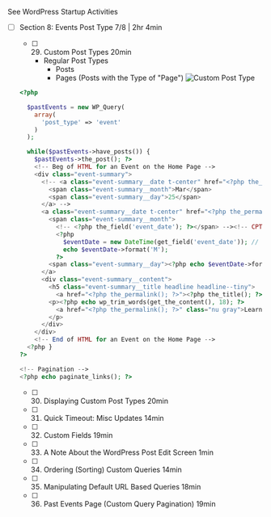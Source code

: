 See WordPress Startup Activities

- [ ] Section 8: Events Post Type 7/8 | 2hr 4min
  - [ ] 29. Custom Post Types 20min
    - Regular Post Types
      - Posts
      - Pages (Posts with the Type of "Page")
  ![Custom Post Type](https://user-images.githubusercontent.com/1640067/93379941-8f05e880-f82c-11ea-90c2-e7fda1363d53.png)
  
  ```php
  <?php 
  
    $pastEvents = new WP_Query(
      array(
        'post_type' => 'event'
      )
    );

    while($pastEvents->have_posts()) {
      $pastEvents->the_post(); ?>
      <!-- Beg of HTML for an Event on the Home Page -->
      <div class="event-summary">
        <!-- <a class="event-summary__date t-center" href="<?php the_permalink(); ?>">
          <span class="event-summary__month">Mar</span>
          <span class="event-summary__day">25</span>
        </a> -->
        <a class="event-summary__date t-center" href="<?php the_permalink(); ?>">
          <span class="event-summary__month">
            <!-- <?php the_field('event_date'); ?></span> --><!-- CPT Date -->
            <?php 
              $eventDate = new DateTime(get_field('event_date')); // the_field >> get_field
              echo $eventDate->format('M');
            ?>
          <span class="event-summary__day"><?php echo $eventDate->format('d'); ?></span>
        </a>
        <div class="event-summary__content">
          <h5 class="event-summary__title headline headline--tiny">
            <a href="<?php the_permalink(); ?>"><?php the_title(); ?></a></h5>
          <p><?php echo wp_trim_words(get_the_content(), 18); ?>
            <a href="<?php the_permalink(); ?>" class="nu gray">Learn more</a>
          </p>
        </div>
      </div>
      <!-- End of HTML for an Event on the Home Page -->
    <?php }
  ?>

  <!-- Pagination -->
  <?php echo paginate_links(); ?>
  ```
  
  - [ ] 30. Displaying Custom Post Types 20min
  - [ ] 31. Quick Timeout: Misc Updates 14min
  - [ ] 32. Custom Fields 19min
  - [ ] 33. A Note About the WordPress Post Edit Screen 1min
  - [ ] 34. Ordering (Sorting) Custom Queries 14min
  - [ ] 35. Manipulating Default URL Based Queries 18min
  - [ ] 36. Past Events Page (Custom Query Pagination) 19min
